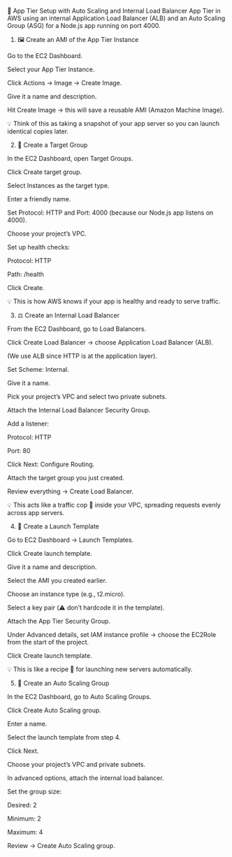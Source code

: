 
🚀 App Tier Setup with Auto Scaling and Internal Load Balancer
 App Tier in AWS using an internal Application Load Balancer (ALB) and an Auto Scaling Group (ASG) for a Node.js app running on port 4000.

1. 🖼️ Create an AMI of the App Tier Instance

Go to the EC2 Dashboard.

Select your App Tier Instance.

Click Actions → Image → Create Image.

Give it a name and description.

Hit Create Image → this will save a reusable AMI (Amazon Machine Image).

💡 Think of this as taking a snapshot of your app server so you can launch identical copies later.

2. 🎯 Create a Target Group

In the EC2 Dashboard, open Target Groups.

Click Create target group.

Select Instances as the target type.

Enter a friendly name.

Set Protocol: HTTP and Port: 4000 (because our Node.js app listens on 4000).

Choose your project’s VPC.

Set up health checks:

Protocol: HTTP

Path: /health

Click Create.

💡 This is how AWS knows if your app is healthy and ready to serve traffic.

3. ⚖️ Create an Internal Load Balancer

From the EC2 Dashboard, go to Load Balancers.

Click Create Load Balancer → choose Application Load Balancer (ALB).

(We use ALB since HTTP is at the application layer).

Set Scheme: Internal.

Give it a name.

Pick your project’s VPC and select two private subnets.

Attach the Internal Load Balancer Security Group.

Add a listener:

Protocol: HTTP

Port: 80

Click Next: Configure Routing.

Attach the target group you just created.

Review everything → Create Load Balancer.

💡 This acts like a traffic cop 🚦 inside your VPC, spreading requests evenly across app servers.

4. 📝 Create a Launch Template

Go to EC2 Dashboard → Launch Templates.

Click Create launch template.

Give it a name and description.

Select the AMI you created earlier.

Choose an instance type (e.g., t2.micro).

Select a key pair (⚠️ don’t hardcode it in the template).

Attach the App Tier Security Group.

Under Advanced details, set IAM instance profile → choose the EC2Role from the start of the project.

Click Create launch template.

💡 This is like a recipe 📜 for launching new servers automatically.

5. 🤖 Create an Auto Scaling Group

In the EC2 Dashboard, go to Auto Scaling Groups.

Click Create Auto Scaling group.

Enter a name.

Select the launch template from step 4.

Click Next.

Choose your project’s VPC and private subnets.

In advanced options, attach the internal load balancer.

Set the group size:

Desired: 2

Minimum: 2

Maximum: 4

Review → Create Auto Scaling group.









